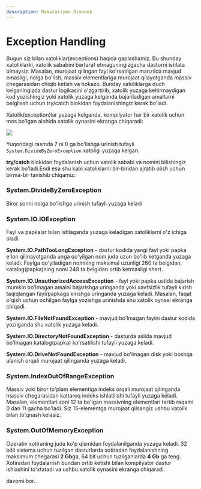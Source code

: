 ```yaml
---
description: Mamataliyev Diyobek
---
```

# Exception Handling

Bugun siz bilan xatoliklar(exceptions) haqida gaplashamiz. Bu shunday xatoliklarki, xatolik sababini bartaraf etmaguningizgacha dasturni ishlata olmaysiz. Masalan, murojaat qilingan fayl ko'rsatilgan manzilda mavjud emasligi, nolga bo'lish, massiv elementlariga murojaat qilayotganda massiv chegarasidan chiqib ketish va hokazo. Bunday xatoliklarga duch kelganingizda dastur logikasini o'zgartirib, xatolik yuzaga keltirmaydigan kod yozishingiz yoki xatolik yuzaga kelganda bajariladigan amallarni belgilash uchun try/catch blokidan foydalanishingiz kerak bo'ladi. 

Xatolik(exception)lar yuzaga kelganda, kompilyator har bir xatolik uchun mos bo'lgan alohida xatolik oynasini ekranga chiqaradi:

![](https://user-images.githubusercontent.com/91861166/139944019-846eb307-c9cd-4d75-a4fa-941804064cf7.png)

Yuqoridagi rasmda 7 ni 0 ga bo'lishga urinish tufayli `System.DivideByZeroException` xatoligi yuzaga kelgan.

**try/catch** blokidan foydalanish uchun xatolik sababi va nomini bilishingiz kerak bo'ladi.Endi esa shu kabi xatoliklarni bir-biridan ajratib olish uchun birma-bir tanishib chiqamiz: 

### System.DivideByZeroException
Biror sonni nolga bo'lishga urinish tufayli yuzaga keladi

### System.IO.IOException
Fayl va papkalar bilan ishlaganda yuzaga keladigan xatoliklarni o'z ichiga oladi. 

**System.IO.PathTooLongException** - dastur kodida yangi fayl yoki papka e'lon qilinayotganda unga qo'yilgan nom juda uzun bo'lib ketganda yuzaga keladi. Faylga qo'yiladigan nomning maksimal uzunligi 260 ta belgidan, katalog(papka)ning nomi 248 ta belgidan ortib ketmasligi shart. 

**System.IO.UnauthorizedAccessException** - fayl yoki papka ustida bajarish mumkin bo'lmagan amalni bajarishga uringanda yoki xavfsizlik tufayli kirish taqiqlangan fayl/papkaga kirishga uringanda yuzaga keladi. Masalan, faqat o'qish uchun ochilgan faylga yozishga urinishda shu xatolik oynasi ekranga chiqadi.

**System.IO.FileNotFoundException** - mavjud bo'lmagan faylni dastur kodida yozilganda shu xatolik yuzaga keladi.

**System.IO.DirectoryNotFoundException** - dasturda aslida mavjud bo'lmagan katalog(papka) ko'rsatilishi tufayli yuzaga keladi.

**System.IO.DriveNotFoundException** - mavjud bo'lmagan disk yoki boshqa ulanish orqali murojaat qilinganda yuzaga keladi.

### System.IndexOutOfRangeException
Massiv yoki biror to'plam elementiga indeks orqali murojaat qilinganda massiv chegarasidan kattaroq indeks ishlatilishi tufayli yuzaga keladi. Masalan, elementlari soni 12 ta bo'lgan massivning elementlari tartib raqami 0 dan 11 gacha bo'ladi. Siz 15-elementga murojaat qilsangiz ushbu xatolik bilan to'qnash kelasiz.

### System.OutOfMemoryException
Operativ xotiraning juda ko'p qismidan foydalanilganda yuzaga keladi. 32 bitli sistema uchun tuzilgan dasturlarda xotiradan foydalanishning maksimum chegarasi **2 Gb**ga, 64 bit uchun tuzilganlarda **4 Gb** ga teng. Xotiradan foydalanish bundan ortib ketishi bilan  kompilyator dastur ishlashini to'xtatadi va ushbu xatolik oynasini ekranga chiqaradi.

davomi bor..
